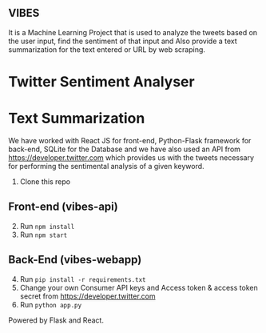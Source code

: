 
## VIBES
It is a Machine Learning Project that is used to analyze the tweets based on the user input, find the sentiment of that input and Also provide a text summarization for the text entered or URL by web scraping.
# Twitter Sentiment Analyser
# Text Summarization
We have worked with React JS for front-end, Python-Flask framework for back-end, SQLite for the Database and we have also used an API from https://developer.twitter.com which provides us with the tweets necessary for performing the sentimental analysis of a given keyword.

1. Clone this repo

## Front-end (vibes-api)
2. Run `npm install`
3. Run `npm start`

## Back-End (vibes-webapp)
4. Run `pip install -r requirements.txt`
5. Change your own Consumer API keys and Access token & access token secret from https://developer.twitter.com
6. Run `python app.py`

Powered by Flask and React.
